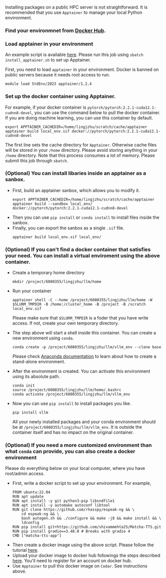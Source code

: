 Installing packages on a public HPC server is not straightforward. It is recommended that you use `Apptainer` to manage your local Python environment. 

### Find your environmnet from [Docker Hub](https://hub.docker.com/).

### Load apptainer in your environment

An example script is available [here](scripts/install_apptainer.sh). Please run this job using `sbatch install_apptainer.sh` to set up Apptainer.

First, you need to load `apptainer` in your environment. Docker is banned on public servers because it needs root access to run. 
```
module load StdEnv/2023 apptainer/1.2.4 
```

### Set up the docker container using Apptainer.   
   For example, if your docker container is `pytorch/pytorch:2.2.1-cuda12.1-cudnn8-devel`, you can use the command below to pull the docker container. If you are doing machine learning, you can use this container by default.
   ```
   export APPTAINER_CACHEDIR=/home/lingjzhu/scratch/cache/apptainer
   apptainer build local_env.sif docker://pytorch/pytorch:2.2.1-cuda12.1-cudnn8-devel
   ```
   The first line sets the cache directory for `Apptainer`. Otherwise cache files will be stored in your `/home` directory. Please avoid storing anything in your `/home` directory.
   Note that this process consumes a lot of memory. Please submit this job through `sbatch`.

### (Optional) You can install libaries inside an apptainer as a sanbox.
 - First, build an apptainer sanbox, which allows you to modify it.
   ```
   export APPTAINER_CACHEDIR=/home/lingjzhu/scratch/cache/apptainer
   apptainer build --sandbox local_env/ docker://pytorch/pytorch:2.2.1-cuda12.1-cudnn8-devel
   ```
 - Then you can use `pip install` or `conda install` to install files inside the sanbox.
 - Finally, you can export the sanbox as a single `.sif` file.
   ```
   apptainer build local_env.sif local_env/ 
   ```

### (Optional) If you can't find a docker container that satisfies your need. You can install a virtual enviroment using the above container.
 - Create a temporary home directory
    ```      
    mkdir /project/6080355/lingjzhu/llm/home
    ```
 - Run your container
    ```
    apptainer shell -C --home /project/6080355/lingjzhu/llm/home -W $SLURM_TMPDIR -B /home:/cluster_home -B /project -B /scratch local_env.sif
    ```
    Please make sure that `$SLURM_TMPDIR` is a foder that you have write access. If not, create your own temporary directory.
 - The step above will start a shell inside this container. You can create a new environment using  `conda`. 
    ```
    conda create -p /project/6080355/lingjzhu/llm/vllm_env --clone base
    ```
    Please check [Anaconda documentation](https://conda.io/projects/conda/en/latest/user-guide/tasks/manage-environments.html#activating-an-environment) to learn about how to create a stand-alone environment.

 - After the environment is created. You can activate this environment using its absolute path.
    ```
    conda init
    source /project/6080355/lingjzhu/llm/home/.bashrc
    conda activate /project/6080355/lingjzhu/llm/vllm_env
    ```
 - Now you can use `pip install` to install packages you like.
   ```
   pip install vllm
   ```
   All your newly installed packages and your conda environment should be at   `/project/6080355/lingjzhu/llm/vllm_env`. It is outside the container itself and has no impact on the original container.

### (Optional) If you need a more customized environment than what `conda` can provide, you can also create a docker environment  
Please do everything below on your local computer, where you have root/admin access. 
 - First, write a docker script to set up your environment. For example,
   ```
   FROM ubuntu:22.04
   RUN apt update
   RUN apt install -y git python3-pip libsndfile1
   RUN apt install -y automake autoconf libtool
   RUN git clone https://github.com/rhasspy/espeak-ng && \
       cd espeak-ng && \
       bash autogen.sh && ./configure && make -j8 && make install && \
       ldconfig
   RUN pip install git+https://github.com/shivammehta25/Matcha-TTS.git
   RUN pip install gradio==3.48.0 # Breaks with gradio 4
   CMD ["matcha-tts-app"]
   ```
- Then create a docker image using the above script. Please follow the tutorial [here](https://docs.docker.com/get-started/02_our_app/).
- Upload your docker image to docker hub followings the steps described [here](https://docs.docker.com/get-started/04_sharing_app/). You'll need to register for an account on docker hub.
- Use `Apptainer` to pull this docker image on `Cedar`. See instructions above. 
  
